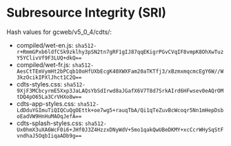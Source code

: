 # Subresource Integrity (SRI)

Hash values for gcweb/v5_0_4/cdts/:
- compiled/wet-en.js: `sha512-r+RmmGPxb6ldfCSk9zklhy3pSN2tn7gRF1gIJ87qqEKigrPGvCVqIF8vmpK8OhXwTuzY5YClivVf9F3LUQ+dkQ==`
- compiled/wet-fr.js: `sha512-AesCtTEmVymHt2bPCqb10oHfUXbEcgK40XWXFam20aTKTfj3/xBzmxmqcmcEgY6W//W3kzOcikIPXlJhct1C2Q==`
- cdts-styles.css: `sha512-9XjF3MCbcyrmE5Xxp3JaLAQsYbSdIrwd8aJGafX6V7T8d7SrkAIrd6HFwsev0eAQrOMtDQ4pO65La3CrVHXo8w==`
- cdts-app-styles.css: `sha512-LdDduYGImuTiQIQCuQgOEttk+oe7wg5+rauqTbA/Qi1qTeZuvBcWcoqr5Nn1mHepDsboEadVW9HnHuMAOqJefA==`
- cdts-splash-styles.css: `sha512-Ux0hmX3uXA6WcF0i6+JHf0J3Z4HzzxDNyWdV+5mo1qakQwUBeDKMY+xcCcrWHySqStFvndhaJ5OqbIiqaADb9g==`
